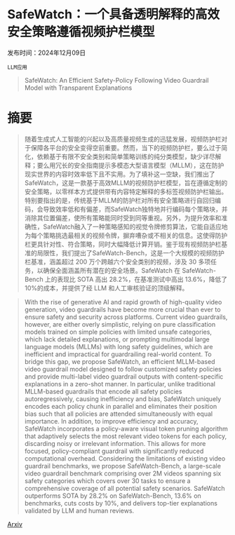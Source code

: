 # SafeWatch：一个具备透明解释的高效安全策略遵循视频护栏模型

发布时间：2024年12月09日

`LLM应用`

> SafeWatch: An Efficient Safety-Policy Following Video Guardrail Model with Transparent Explanations

# 摘要

> 随着生成式人工智能的兴起以及高质量视频生成的迅猛发展，视频防护栏对于保障各平台的安全变得空前重要。然而，当下的视频防护栏，要么过于简化，依赖基于有限不安全类别和简单策略训练的纯分类模型，缺少详尽解释；要么用冗长的安全指南提示多模态大型语言模型（MLLM），这在防护现实世界的内容时效率低下且不实用。为了填补这一空缺，我们推出了SafeWatch，这是一款基于高效MLLM的视频防护栏模型，旨在遵循定制的安全策略，以零样本方式提供带有内容特定解释的多标签视频防护栏输出。特别要指出的是，传统基于MLLM的防护栏对所有安全策略进行自回归编码，会导致效率低和有偏差，而SafeWatch独特地并行编码每个策略块，并消除其位置偏差，使所有策略能同时受到同等重视。另外，为提升效率和准确性，SafeWatch融入了一种策略感知的视觉令牌修剪算法，它能自适应地为每个策略挑选最相关的视频令牌，摒弃嘈杂或不相关的信息。这使得防护栏更具针对性、符合策略，同时大幅降低计算开销。鉴于现有视频防护栏基准的局限性，我们提出了SafeWatch-Bench，这是一个大规模的视频防护栏基准，涵盖超过 200 万个跨越六个安全类别的视频，涉及 30 多项任务，以确保全面涵盖所有潜在的安全场景。SafeWatch 在 SafeWatch-Bench 上的表现比 SOTA 高出 28.2%，在基准测试中高出 13.6%，降低了 10%的成本，并提供了经 LLM 和人工审核验证的顶级解释。

> With the rise of generative AI and rapid growth of high-quality video generation, video guardrails have become more crucial than ever to ensure safety and security across platforms. Current video guardrails, however, are either overly simplistic, relying on pure classification models trained on simple policies with limited unsafe categories, which lack detailed explanations, or prompting multimodal large language models (MLLMs) with long safety guidelines, which are inefficient and impractical for guardrailing real-world content. To bridge this gap, we propose SafeWatch, an efficient MLLM-based video guardrail model designed to follow customized safety policies and provide multi-label video guardrail outputs with content-specific explanations in a zero-shot manner. In particular, unlike traditional MLLM-based guardrails that encode all safety policies autoregressively, causing inefficiency and bias, SafeWatch uniquely encodes each policy chunk in parallel and eliminates their position bias such that all policies are attended simultaneously with equal importance. In addition, to improve efficiency and accuracy, SafeWatch incorporates a policy-aware visual token pruning algorithm that adaptively selects the most relevant video tokens for each policy, discarding noisy or irrelevant information. This allows for more focused, policy-compliant guardrail with significantly reduced computational overhead. Considering the limitations of existing video guardrail benchmarks, we propose SafeWatch-Bench, a large-scale video guardrail benchmark comprising over 2M videos spanning six safety categories which covers over 30 tasks to ensure a comprehensive coverage of all potential safety scenarios. SafeWatch outperforms SOTA by 28.2% on SafeWatch-Bench, 13.6% on benchmarks, cuts costs by 10%, and delivers top-tier explanations validated by LLM and human reviews.

[Arxiv](https://arxiv.org/abs/2412.06878)
